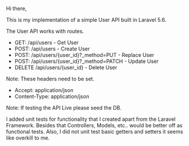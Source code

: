 Hi there,

This is my implementation of a simple User API built in Laravel 5.6.


The User API works with routes.

- GET: /api/users - Get User
- POST: /api/users - Create User
- POST: /api/users/{user_id}?_method=PUT - Replace User
- POST: /api/users/{user_id}?_method=PATCH - Update User
- DELETE /api/users/{user_id} - Delete User

Note: These headers need to be set.
- Accept: application/json
- Content-Type: application/json

Note: If testing the API Live please seed the DB.


I added unit tests for functionality that I created apart from the Laravel Framework.
Besides that Controllers, Models, etc.. would be better off as functional tests.
Also, I did not unit test basic getters and setters it seems like overkill to me.